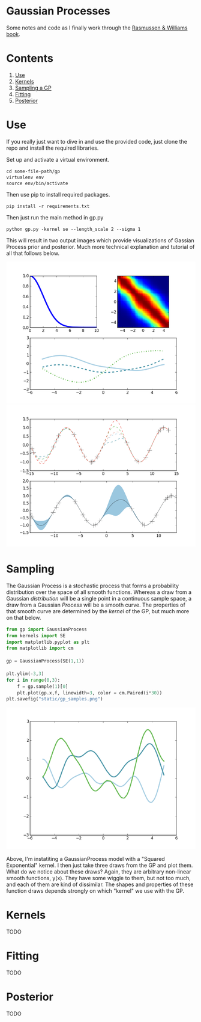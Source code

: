# Gaussian Processes

Some notes and code as I finally work through the [Rasmussen & Williams book](http://www.gaussianprocess.org/gpml/).

# Contents
1. [Use](#use)
2. [Kernels](#kernels)
3. [Sampling a GP](#sampling)
4. [Fitting](#fitting)
5. [Posterior](#posterior)

# Use

If you really just want to dive in and use the provided code, just clone the repo and install the required libraries.

Set up and activate a virtual environment.

```
cd some-file-path/gp
virtualenv env
source env/bin/activate
```

Then use pip to install required packages.

```
pip install -r requirements.txt
```

Then just run the main method in gp.py 

```
python gp.py -kernel se --length_scale 2 --sigma 1
```
This will result in two output images which provide visualizations of Gassian Process prior and posterior. Much more technical explanation and tutorial of all that follows below.

![prior](static/gp_prior.png)
![post](static/gp_posterior.png)

# Sampling
The Gaussian Process is a stochastic process that forms a probability distribution over the space of all smooth functions. Whereas a draw from a Gaussian _distribution_ will be a single point in a continuous sample space, a draw from a Gaussian _Process_ will be a smooth curve. The properties of that smooth curve are determined by the _kernel_ of the GP, but much more on that below. 

```python
from gp import GaussianProcess
from kernels import SE
import matplotlib.pyplot as plt
from matplotlib import cm

gp = GaussianProcess(SE(1,1))

plt.ylim(-3,3)
for i in range(0,3):
	f = gp.sample(1)[0]
	plt.plot(gp.x,f, linewidth=3, color = cm.Paired(i*30))
plt.savefig("static/gp_samples.png")

```
![samples](static/gp_samples.png)

Above, I'm instatiting a GaussianProcess model with a "Squared Exponential" kernel. I then just take three draws from the GP and plot them. What do we notice about these draws? Again, they are arbitrary non-linear smooth functions, y(x). They have some wiggle to them, but not too much, and each of them are kind of dissimilar. The shapes and properties of these function draws depends strongly on which "kernel" we use with the GP.

# Kernels
 TODO


# Fitting
 TODO

# Posterior
 TODO
